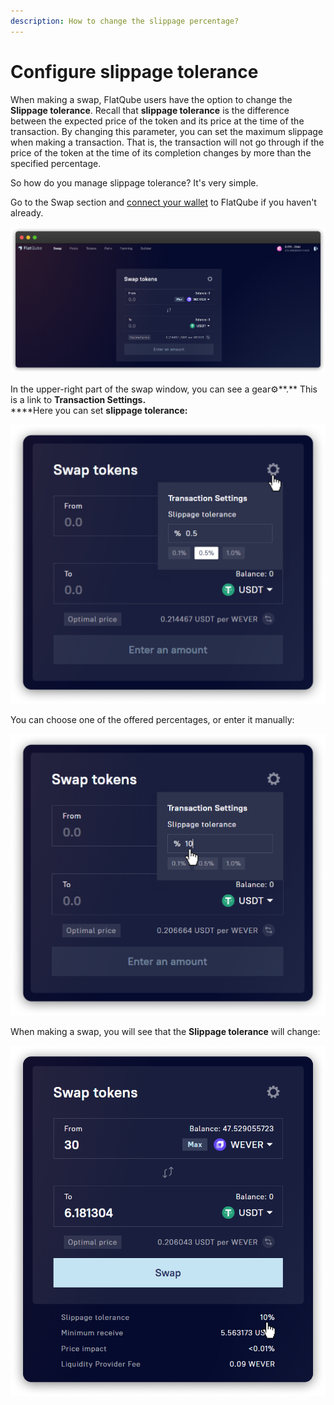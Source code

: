 ```yaml
---
description: How to change the slippage percentage?
---
```


# Configure slippage tolerance

When making a swap, FlatQube users have the option to change the **Slippage tolerance**. Recall that **slippage tolerance** is the difference between the expected price of the token and its price at the time of the transaction. By changing this parameter, you can set the maximum slippage when making a transaction. That is, the transaction will not go through if the price of the token at the time of its completion changes by more than the specified percentage.

So how do you manage slippage tolerance? It's very simple.

Go to the Swap section and [connect your wallet](../../getting-started/how-to-connect-a-wallet.md) to FlatQube if you haven't already.

![](<../../../.gitbook/assets/image (19).png>)

In the upper-right part of the swap window, you can see a gear⚙️\*\*.\*\* This is a link to **Transaction Settings.**\
\*\*\*\*Here you can set **slippage tolerance:**

![](<../../../.gitbook/assets/image (131).png>)

You can choose one of the offered percentages, or enter it manually:

![](<../../../.gitbook/assets/image (155).png>)

When making a swap, you will see that the **Slippage tolerance** will change:

![](<../../../.gitbook/assets/image (216).png>)
